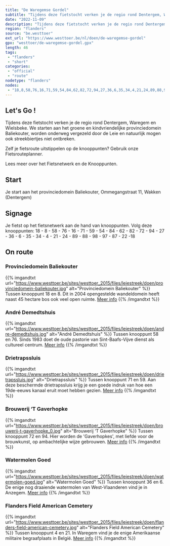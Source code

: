 ```yaml
---
title: "De Waregemse Gordel"
subtitle: "Tijdens deze fietstocht verken je de regio rond Dentergem, Waregem en Wielsbeke"
date: "2022-11-09"
description: "Tijdens deze fietstocht verken je de regio rond Dentergem, Waregem en Wielsbeke"
region: "flanders"
source: "be.westtoer"
ext_url: "https://www.westtoer.be/nl/doen/de-waregemse-gordel"
gpx: "westtoer/de-waregemse-gordel.gpx"
length: 46
tags:
 - "flanders"
 - "short"
categories:
 - "official"
 - "route"
nodetype: "flanders"
nodes:
 - "18,8,58,76,16,71,59,54,84,62,82,72,94,27,36,6,35,34,4,21,24,89,88,98,97,87,22,18"
---
```


## Let's Go ! 

Tijdens deze fietstocht verken je de regio rond Dentergem, Waregem en Wielsbeke. We starten aan het groene en kindvriendelijke provinciedomein Baliekouter, worden onderweg vergezeld door de Leie en natuurlijk mogen ook streekbiertjes niet ontbreken.

Zelf je fietsroute uitstippelen op de knooppunten? Gebruik onze Fietsrouteplanner.

Lees meer over het Fietsnetwerk en de Knooppunten.

## Start

Je start aan het provinciedomein Baliekouter, Ommegangstraat 11, Wakken (Dentergem)

## Signage

Je fietst op het fietsnetwerk aan de hand van knooppunten. Volg deze knooppunten: 18 - 8 - 58 - 76 - 16 - 71 - 59 - 54 - 84 - 62 - 82 - 72 - 94 - 27 - 36 - 6 - 35 - 34 - 4 - 21 - 24 - 89 - 88 - 98 - 97 - 87 - 22 -18

## On route

### Provinciedomein Baliekouter

{{% imgandtxt url="https://www.westtoer.be/sites/westtoer_2015/files/leiestreek/doen/provinciedomein-baliekouter.jpg" alt="Provinciedomein Baliekouter" %}}
Tussen knooppunt 18 en 8.
	Dit in 2004 opengestelde wandeldomein heeft naast 45 hectare bos ook veel open ruimte.
	[Meer info](/nl/doen/provinciedomein-baliekouter)
{{% /imgandtxt %}}

### André Demedtshuis

{{% imgandtxt url="https://www.westtoer.be/sites/westtoer_2015/files/leiestreek/doen/andre-demedtshuis.jpg" alt="André Demedtshuis" %}}
Tussen knooppunt 58 en 76.
	Sinds 1983 doet de oude pastorie van Sint-Baafs-Vijve dienst als cultureel centrum.
	[Meer info](/nl/doen/andr%C3%A9-demedtshuis)
{{% /imgandtxt %}}

### Drietrapssluis

{{% imgandtxt url="https://www.westtoer.be/sites/westtoer_2015/files/leiestreek/doen/drietrapssluis.jpg" alt="Drietrapssluis" %}}
Tussen knooppunt 71 en 59.
	Aan deze beschermde drietrapssluis krijg je een goede indruk van hoe een 19de-eeuws kanaal eruit moet hebben gezien.
	[Meer info](/nl/doen/drietrapssluis)
{{% /imgandtxt %}}

### Brouwerij ‘T Gaverhopke

{{% imgandtxt url="https://www.westtoer.be/sites/westtoer_2015/files/leiestreek/doen/brouwerij-t-gaverhopke_0.jpg" alt="Brouwerij ‘T Gaverhopke" %}}
Tussen knooppunt 72 en 94.
	Hier worden de 'Gaverhopkes', met liefde voor de brouwkunst, op ambachtelijke wijze gebrouwen.
	[Meer info](/nl/eten-drinken/ambachtelijke-brouwerij-t-gaverhopke)
{{% /imgandtxt %}}

### Watermolen Goed

{{% imgandtxt url="https://www.westtoer.be/sites/westtoer_2015/files/leiestreek/doen/watermolen-goed.jpg" alt="Watermolen Goed" %}}
Tussen knooppunt 36 en 6.
	De enige nog draaiende watermolen van West-Vlaanderen vind je in Anzegem.
	[Meer info](/nl/doen/watermolen-hof-ter-walskerke)
{{% /imgandtxt %}}

### Flanders Field American Cemetery

{{% imgandtxt url="https://www.westtoer.be/sites/westtoer_2015/files/leiestreek/doen/flanders-field-american-cemetery.jpg" alt="Flanders Field American Cemetery" %}}
Tussen knooppunt 4 en 21.
	In Waregem vind je de enige Amerikaanse militaire begraafplaats in België.
	[Meer info](/nl/doen/flanders-field-american-cemetery)
{{% /imgandtxt %}}


